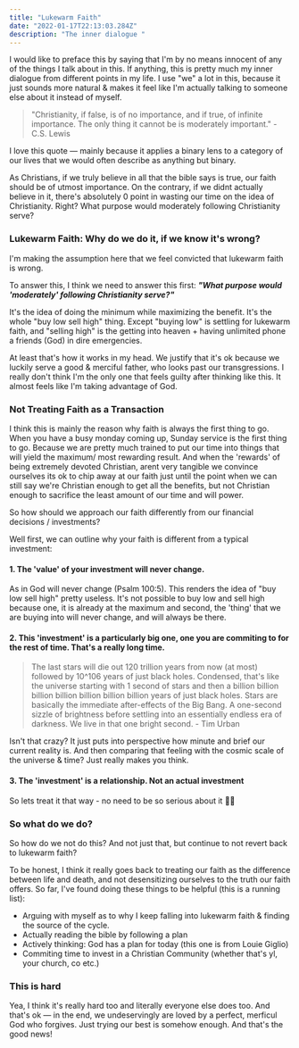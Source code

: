 ```yaml
---
title: "Lukewarm Faith"
date: "2022-01-17T22:13:03.284Z"
description: "The inner dialogue "
---
```

I would like to preface this by saying that I'm by no means innocent of any of the things I talk about in this. If anything, this is pretty much my inner dialogue from different points in my life. I use "we" a lot in this, because it just sounds more natural & makes it feel like I'm actually talking to someone else about it instead of myself.

> "Christianity, if false, is of no importance, and if true, of infinite importance. The only thing it cannot be is moderately important." - C.S. Lewis

I love this quote — mainly because it applies a binary lens to a category of our lives that we would often describe as anything but binary. 

As Christians, if we truly believe in all that the bible says is true, our faith should be of utmost importance. On the contrary, if we didnt actually believe in it, there's absolutely 0 point in wasting our time on the idea of Christianity. Right? What purpose would moderately following Christianity serve? 

### Lukewarm Faith: Why do we do it, if we know it's wrong?
I'm making the assumption here that we feel convicted that lukewarm faith is wrong.

To answer this, I think we need to answer this first: ***"What purpose would 'moderately' following Christianity serve?"***

It's the idea of doing the minimum while maximizing the benefit. It's the whole "buy low sell high" thing. Except "buying low" is settling for lukewarm faith, and "selling high" is the getting into heaven + having unlimited phone a friends (God) in dire emergencies. 

At least that's how it works in my head. We justify that it's ok because we luckily serve a good & merciful father, who looks past our transgressions. I really don't think I'm the only one that feels guilty after thinking like this. It almost feels like I'm taking advantage of God.

### Not Treating Faith as a Transaction
I think this is mainly the reason why faith is always the first thing to go. When you have a busy monday coming up, Sunday service is the first thing to go. Because we are pretty much trained to put our time into things that will yield the maximum/ most rewarding result. And when the 'rewards' of being extremely devoted Christian, arent very tangible we convince ourselves its ok to chip away at our faith just until the point when we can still say we're Christian enough to get all the benefits, but not Christian enough to sacrifice the least amount of our time and will power.

So how should we approach our faith differently from our financial decisions / investments?

Well first, we can outline why your faith is different from a typical investment:
#### 1. The 'value' of your investment will never change. 
As in God will never change (Psalm 100:5). This renders the idea of "buy low sell high" pretty useless. It's not possible to buy low and sell high because one, it is already at the maximum and second, the 'thing' that we are buying into will never change, and will always be there.

#### 2. This 'investment' is a particularly big one, one you are commiting to for the rest of time. That's a really long time.
> The last stars will die out 120 trillion years from now (at most) followed by 10^106 years of just black holes. Condensed, that's like the universe starting with 1 second of stars and then a billion billion billion billion billion billion billion years of just black holes. Stars are basically the immediate after-effects of the Big Bang. A one-second sizzle of brightness before settling into an essentially endless era of darkness. We live in that one bright second. - Tim Urban

Isn't that crazy? It just puts into perspective how minute and brief our current reality is. And then comparing that feeling with the cosmic scale of the universe & time? Just really makes you think.

#### 3. The 'investment' is a relationship. Not an actual investment
So lets treat it that way - no need to be so serious about it 🤙🏼

### So what do we do?
So how do we not do this? And not just that, but continue to not revert back to lukewarm faith?

To be honest, I think it really goes back to treating our faith as the difference between life and death, and not desensitizing ourselves to the truth our faith offers. So far, I've found doing these things to be helpful (this is a running list):

- Arguing with myself as to why I keep falling into lukewarm faith & finding the source of the cycle. 
- Actually reading the bible by following a plan
- Actively thinking: God has a plan for today (this one is from Louie Giglio)
- Commiting time to invest in a Christian Community (whether that's yl, your church, co etc.)

### This is hard

Yea, I think it's really hard too and literally everyone else does too. And that's ok — in the end, we undeservingly are loved by a perfect, merficul God who forgives. Just trying our best is somehow enough. And that's the good news!

